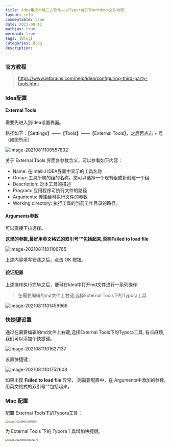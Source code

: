 ```yaml
---
title: idea集成本地三方软件——以Typora打开Markdown文件为例
layout: info
commentable: true
date: 2021-08-11
mathjax: true
mermaid: true
tags: [Blog]
categories: Blog
description: 
---
```


### 官方教程

> https://www.jetbrains.com/help/idea/configuring-third-party-tools.html

### Idea配置

#### External Tools

需要先进入到Idea设置界面。

路径如下：【Settings】——【Tools】——【External Tools】，之后再点击 + 号（如图所示）

![image-20210811100557832](/images/2021/08/image-20210811100557832.png)

关于 External Tools 界面各参数含义，可以参看如下内容：

- Name: 在IntelliJ IDEA界面中显示的工具名称
- Group: 工具所属的组的名称。您可以选择一个现有组或新创建一个组
- Description: 对本工具的描述
- Program: 应用程序可执行文件的路径
- Arguments: 传递给可执行文件的参数
- Working directory: 执行工具的当前工作目录的路径。

#### Arguments参数

可以直接下拉选择。

**这里的参数,最好用英文格式的双引号""包括起来,否则Failed to load file**

![image-20210811101106765](/images/2021/08/image-20210811101106765.png)

上述内容填写安装之后，点击 OK 按钮。

#### 验证配置

上述操作执行完毕之后，便可在Idea中打开md文件进行一系列操作

> 在需要编辑的md文件上右键,选择External Tools下的Typora工具

![image-20210811101459966](/images/2021/08/image-20210811101459966.png)

###  快捷键设置

通过在需要编辑的md文件上右键,选择External Tools下的Typora工具, 有点麻烦, 我们可以添加个快捷键。

![image-20210811101627137](/images/2021/08/image-20210811101627137.png)

设置快捷键：

![image-20210811101752608](/images/2021/08/image-20210811101752608.png)

如果出现 **Failed to load file** 异常， 则需要配置中，在 Arguments中添加的参数, 用英文格式的双引号""包括起来。

### Mac 配置

配置 External Tools下的Typora工具：

<img src="/images/2021/08/image-20220805213111392.png" alt="image-20220805213111392" style="zoom:50%;" />

为 External Tools 下的 Typora工具增加快捷键。

<img src="/images/2021/08/image-20220805213232770.png" alt="image-20220805213232770" style="zoom:50%;" />